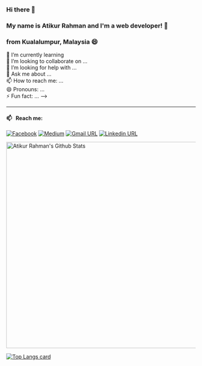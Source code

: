 ### Hi there 👋

### My name is Atikur Rahman and I'm a web developer! 👋 <br/>
### from Kualalumpur, Malaysia 😄

 🌱 I’m currently learning  <br/>
 👯 I’m looking to collaborate on ... <br/>
 🤔 I’m looking for help with ... <br/>
 💬 Ask me about ... <br/>
 📫 How to reach me: ... <br/>
 😄 Pronouns: ... <br/>
 ⚡ Fun fact: ... --> <br/>
___




#### 📫 &nbsp; Reach me:
[![Facebook](https://img.shields.io/badge/social--badge?style=social&label=Facebook&logo=facebook)](https://www.facebook.com/evergreen.d.atik)
[![Medium](https://img.shields.io/badge/social--badge?style=social&label=Medium&logo=medium)](https://medium.com/@theatikr27)
[![Gmail URL](https://img.shields.io/badge/social--badge?style=social&label=email&logo=gmail)](mailto:hellowiamatik@gmail.com)
[![Linkedin URL](https://img.shields.io/badge/social--badge?style=social&label=linkedin&logo=linkedin)](https://www.linkedin.com/in/md-atikur-rahman-84aa551a4/)

<img width="550px" alt="Atikur Rahman's Github Stats"  src="https://github-readme-stats.vercel.app/api?username=datik27&show_icons=true"/>
</br>

[![Top Langs card](https://github-readme-stats.vercel.app/api/top-langs/?username=datik27&card_width=550)](https://github.com/datik27/datik27)
